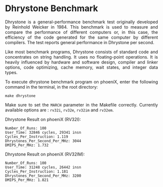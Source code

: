 Dhrystone Benchmark
==========================

<div align="justify">

Dhrystone is a general-performance benchmark test originally developed by Reinhold Weicker in 1984. This benchmark is used to measure and compare the performance of different computers or, in this case, the efficiency of the code generated for the same computer by different compilers. The test reports general performance in Dhrystone per second.

Like most benchmark programs, Dhrystone consists of standard code and concentrates on string handling. It uses no floating-point operations. It is heavily influenced by hardware and software design, compiler and linker options, code optimizing, cache memory, wait states, and integer data types.

To execute dhrystone benchmark program on phoeniX, enter the following command in the terminal, in the root directory:
```shell
make dhrystone
```
Make sure to set the `MARCH` parameter in the Makefile correctly. Currently available options are : `rv32i`, `rv32e`, `rv32im` and `rv32em`.

Dhrystone Result on phoeniX (RV32I):
```
Number_Of_Runs: 100
User_Time: 32846 cycles, 29341 insn
Cycles_Per_Instruction: 1.119
Dhrystones_Per_Second_Per_MHz: 3044
DMIPS_Per_MHz: 1.732
```

Dhrystone Result on phoeniX (RV32IM):
```
Number_Of_Runs: 100
User_Time: 31248 cycles, 26442 insn
Cycles_Per_Instruction: 1.181
Dhrystones_Per_Second_Per_MHz: 3200
DMIPS_Per_MHz: 1.821
```

</div>